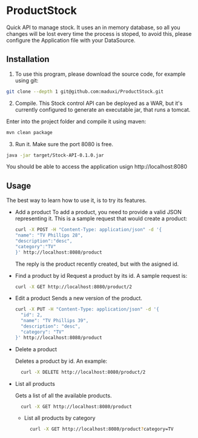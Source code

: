 ProductStock
============

Quick API to manage stock. It uses an in memory database, so all you changes will be lost every time the process is stoped, to avoid this, please configure the Application file with your DataSource.

Installation
------------

1. To use this program, please download the source code, for example using git:

  ```bash
  git clone --depth 1 git@github.com:maduxi/ProductStock.git
  ```
2. Compile. This Stock control API can be deployed as a WAR, but it's currently configured to generate an executable jar, that runs a tomcat.

  Enter into the project folder and compile it using maven:
  ```bash
  mvn clean package
  ```
3. Run it. Make sure the port 8080 is free.

  ```bash
  java -jar target/Stock-API-0.1.0.jar
  ```  
You should be able to access the application usign http://localhost:8080

Usage
-----

The best way to learn how to use it, is to try its features.

- Add a product
  To add a product, you need to provide a  valid JSON representing it. This is a sample request that would create a product:
  ```bash
  curl -X POST -H "Content-Type: application/json" -d '{
  "name": "TV Phillips 28",
  "description":"desc",
  "category":"TV"
  }' http://localhost:8080/product
  ```
  The reply is the product recently created, but with the asigned id.
  
- Find a product by id
  Request a product by its id. A sample request is:
  ```bash
  curl -X GET http://localhost:8080/product/2
  ```

- Edit a product
  Sends a new version of the product.
  ```bash
  curl -X PUT -H "Content-Type: application/json" -d '{
    "id": 2,
    "name": "TV Phillips 39",
    "description": "desc",
    "category": "TV"
  }' http://localhost:8080/product
  ```
- Delete a product

  Deletes a product by id. An example:

  ```bash
    curl -X DELETE http://localhost:8080/product/2
  ```
- List all products

  Gets a list of all the available products. 

  ```bash
    curl -X GET http://localhost:8080/product
  ```
  - List all products by category
  
    ```bash
      curl -X GET http://localhost:8080/product?category=TV
    ```
